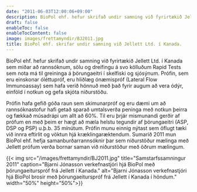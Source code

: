 ```yaml
---
date: "2011-06-03T12:00:06+09:00"
description: BioPol ehf. hefur skrifað undir samning við fyrirtækið Jellett Ltd. í Kanada sem miðar að rannsóknum, sölu og dreifingu á svo kölluðum Rapid Tests sem nota má til greininga á þörungaeitri í skelfiski og sjósýnum. Prófin, sem eru einskonar óléttupróf, eru hliðlæg ónæmispróf...
draft: false
enableToc: false
enableTocContent: false
image: images/frettamyndir/BJ2011.jpg
title: BioPol ehf. skrifar undir samning við Jellett Ltd. í Kanada.
---
```


BioPol ehf. hefur skrifað undir samning við fyrirtækið Jellett Ltd. í Kanada sem miðar að rannsóknum, sölu og dreifingu á svo kölluðum Rapid Tests sem nota má til greininga á þörungaeitri í skelfiski og sjósýnum. Prófin, sem eru einskonar óléttupróf, eru hliðlæg ónæmispróf (Lateral Flow Immunoassay) sem hafa verið hönnuð með það fyrir augum að vera ódýr, einföld í notkun og gefa skjóta niðurstöðu.

Prófin hafa gefið góða raun sem skimunarpróf og eru dæmi um að rannsóknastofur hafi getað sparað umtalsverða peninga með notkun þeirra og fækkað músadrápi um allt að 60%. Til eru þrjár mismunandi gerðir af prófum en með þeim er hægt að mæla helstu tegundir af þörungaeitri (ASP, DSP og PSP) u.þ.b. 35 mínútum. Prófin munu einnig nýtast sem öflugt tæki við innra eftirlit og vöktun hjá kræklingaræktendum. Sumarið 2011 mun BioPol ehf. hefja samanburðarrannsóknir þar sem niðurstöður mælinga með Jellett prófum verða bornar saman við niðurstöður með öðrum mælingum.

{{< img src="/images/frettamyndir/BJ2011.jpg" title="Samstarfssamningur 2011" caption="Bjarni Jónasson verkefnastjóri hjá BioPol með þörungaeiturspróf frá Jellett í Kanada." alt="Bjarni Jónasson verkefnastjóri hjá BioPol brosir með þörungaeiturspróf frá Jellett í Kanada í höndum." width="50%" height="50%">}}
